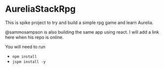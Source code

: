 # AureliaStackRpg
This is spike project to try and build a simple rpg game and learn Aurelia.

@sammosampson is also building the same app using react. 
I will add a link here when his repo is online.

You will need to run 

- `npm install`
- `jspm install -y`
